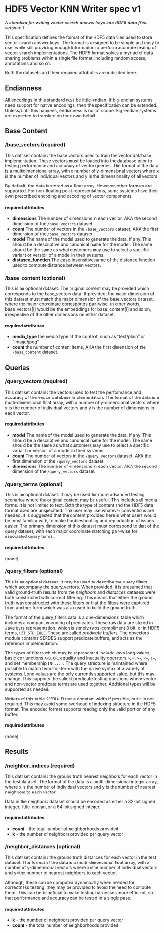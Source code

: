 # HDF5 Vector KNN Writer spec v1

_A standard for writing vector search answer keys into HDF5 data files._
_version_: 1

This specification defines the format of the HDF5 data files used to store vector search answer
keys. The format is designed to be simple and easy to use, while still providing enough information
to perform accurate testing of vector search implementations. The HDF5 format solves a myriad of 
data sharing problems within a single file format, including random access, annotations and so on.

Both the datasets and their required attributes are indicated here.

## Endianness

All encodings in this standard `MUST` be little-endian. If big-endian systems need support for
native encodings, then the specification can be extended. Unless/Until this happens, endianness is
out of scope. Big-endian systems are expected to translate on their own behalf.

## Base Content

### /base_vectors (required)

This dataset contains the base vectors used to train the vector database implementation. These
vectors must be loaded into the database prior to testing performance and accuracy of vector
queries. The format of the data is a multidimensional array, with x number of y-dimensional vectors
where x is the number of individual vectors and y is the dimensionality of all vectors.

By default, the data is stored as a float array. However, other formats are supported. For
non-floating point representations, some systems have their own prescribed encoding and decoding of
vector components.

#### required attributes

- **dimensions** The number of dimensions in each vector, AKA the second dimension of the 
  `/base_vectors` dataset.
- **count** The number of vectors in the `/base_vectors` dataset, AKA the first dimension of the 
  `/base_vectors` dataset. 
- **model** The name of the model used to generate the data, if any. This should be a descriptive and
  canonical name for the model. The name should be the same as what customers may use to select a
  specific variant or version of a model in their systems.
- **distance_function** The case-insensitive name of the distance function used to compute distance
  between vectors. 

### /base_content (optional)

This is an optional dataset. The original content may be provided which corresponds to the 
base_vectors data. If provided, the major dimension of this dataset must match the major 
dimension of the base_vectors dataset, where the major coordinate corresponds pair-wise. In 
other words, base_vectors[i] would be the embeddings for base_content[i] and so on, irrespective 
of the other dimensions on either dataset.  

#### required attributes

- **media_type** the media type of the content, such as "text/plain" or "image/jpeg"
- **count** the number of content items, AKA the first dimension of the `/base_content` dataset.

## Queries

### /query_vectors (required)

This dataset contains the vectors used to test the performance and accuracy of the vector database
implementation. The format of the data is a multi-dimensional float array, with x number of
y-dimensional vectors where x is the number of individual vectors and y is the number of dimensions
in each vector.

#### required attributes

- **model** The name of the model used to generate the data, if any. This should be a descriptive and
  canonical name for the model. The name should be the same as what customers may use to select a
  specific variant or version of a model in their systems.
- **count** The number of vectors in the `/query_vectors` dataset, AKA the first dimension of the 
  `/query_vectors` dataset.
- **dimensions** The number of dimensions in each vector, AKA the second dimension of the 
  `/query_vectors` dataset.

### /query_terms (optional)

This is an optional dataset. It may be used for more advanced testing scenarios where the original
content may be useful. This includes all media forms. It is not limited to text. Both the type of
content and the HDF5 data format used are unspecified. The user may use whatever conventions are
needed. It is suggested that the content provided here is what users would be most familiar with, to
make troubleshooting and reproduction of issues easier. The primary dimension of this dataset must
correspond to that of the query dataset, with each major coordinate matching pair-wise for
associated query terms.

#### required attributes

(none)

### /query_filters (optional)

This is an optional dataset. It may be used to describe the query filters which accompany the
query_vectors. When provided, it is presumed that valid ground-truth results from the
_neighbors_ and _distances_ datasets were both constructed with correct filtering. This means that
either the ground truth was constructed with these filters or that the filters were captured from
another form which was also used to build the ground truth.

The format of the query_filters data is a one-dimensional table which includes a compact encoding of
predicates. These raw data are stored in Jave `byte` representation, which is simply twos-compliment
8 bit, or in HDF5 terms, `H5T_STD_I8LE`. These are called _predicate buffers_. The nbvectors module
contains SERDES support predicate buffers, and acts as the reference implementation.

The types of filters which may be represented include Java long values, basic conjunctions `AND`,
`OR`, equality and inequality operators `>`, `<`, `>=`, `<=`, `!=`, and set membership `IN(...)`.
The query structure is maintained where possible to match term-for-term with the native syntax of a
variety of systems. Long values are the only currently supported value, but this may change.
This supports the salient predicate testing questions where vector and non-vector
predicate terms are used together. Additional types will be supported as needed.

Writers of this table *SHOULD* use a constant width if possible, but it is not required. This may
avoid some overhead of indexing structure in the HDF5 format. The encoded format supports reading
only the valid portion of any buffer.

#### required attributes

(none)

## Results

### /neighbor_indices (required)

This dataset contains the ground truth nearest neighbors for each vector in the test dataset. The
format of the data is a multi-dimensional integer array, where x is the number of individual vectors
and y is the number of nearest neighbors to each vector.

Data in the neighbors dataset should be encoded as either a 32-bit signed integer, little-endian,
or a 64-bit signed integer. 

#### required attributes

- **count** - the total number of neighborhoods provided
- **k** - the number of neighbors provided per query vector

### /neighbor_distances (optional)

This dataset contains the ground truth distances for each vector in the test dataset. The format of
the data is a multi-dimensional float array, with x number of y-dimensional vectors where x=the
number of individual vectors and y=the number of nearest neighbors to each vector.

Although, these can be computed dynamically when needed for correctness testing, they may be provided
to avoid the need to compute them. This can be beneficial to make testing harnesses more 
efficient, so that performance and accuracy can be tested in a single pass.

#### required attributes

- **k** - the number of neighbors provided per query vector
- **count** - the total number of neighborhoods provided




